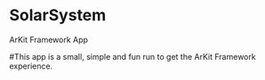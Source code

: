# SolarSystem
ArKit Framework App

#This app is a small, simple and fun run to get the ArKit Framework experience.
